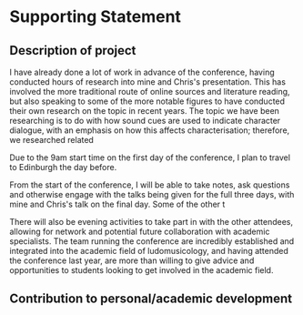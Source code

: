 # Supporting Statement
## Description of project
I have already done a lot of work in advance of the conference, having conducted hours of research into mine and Chris's presentation. This has involved the more traditional route of online sources and literature reading, but also speaking to some of the more notable figures to have conducted their own research on the topic in recent years. The topic we have been researching is to do with how sound cues are used to indicate character dialogue, with an emphasis on how this affects characterisation; therefore, we researched related 

Due to the 9am start time on the first day of the conference, I plan to travel to Edinburgh the day before. 

From the start of the conference, I will be able to take notes, ask questions and otherwise engage with the talks being given for the full three days, with mine and Chris's talk on the final day. Some of the other t

There will also be evening activities to take part in with the other attendees, allowing for network and potential future collaboration with academic specialists. The team running the conference are incredibly established and integrated into the academic field of ludomusicology, and having attended the conference last year, are more than willing to give advice and opportunities to students looking to get involved in the academic field.

## Contribution to personal/academic development
